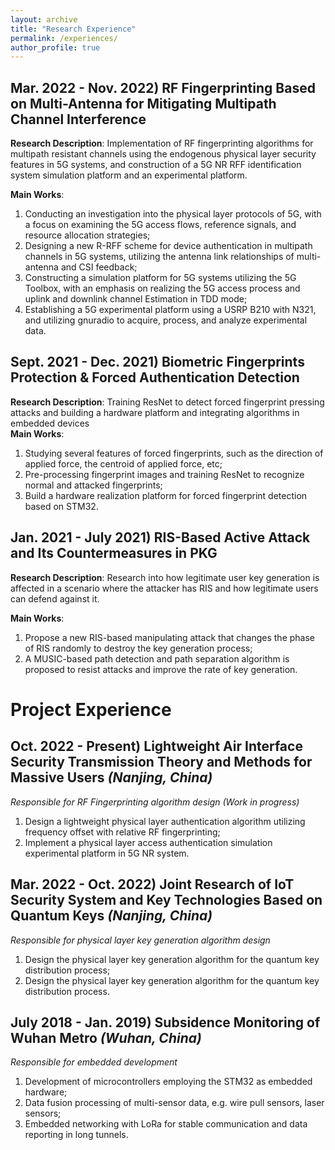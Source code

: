 ```yaml
---
layout: archive
title: "Research Experience"
permalink: /experiences/
author_profile: true
---
```


Mar. 2022 - Nov. 2022) RF Fingerprinting Based on Multi-Antenna for Mitigating Multipath Channel Interference  
----  

**Research Description**: Implementation of RF fingerprinting algorithms for multipath resistant channels using the endogenous physical layer security features in 5G systems, and construction of a 5G NR RFF identification system simulation platform and an experimental platform.  

**Main Works**:
1. Conducting an investigation into the physical layer protocols of 5G, with a focus on examining the 5G access flows, reference signals, and resource allocation strategies;
2. Designing a new R-RFF scheme for device authentication in multipath channels in 5G systems, utilizing the antenna link relationships of multi-antenna and CSI feedback;
3. Constructing a simulation platform for 5G systems utilizing the 5G Toolbox, with an emphasis on realizing the 5G access process and uplink and downlink channel Estimation in TDD mode;
4. Establishing a 5G experimental platform using a USRP B210 with N321, and utilizing gnuradio to acquire, process, and analyze experimental data.


Sept. 2021 - Dec. 2021) Biometric Fingerprints Protection \& Forced Authentication Detection  
----  

**Research Description**: Training ResNet to detect forced fingerprint pressing attacks and building a hardware platform and integrating algorithms in embedded devices  
**Main Works**:
1. Studying several features of forced fingerprints, such as the direction of applied force, the centroid of applied force, etc;
2. Pre-processing fingerprint images and training ResNet to recognize normal and attacked fingerprints;
3. Build a hardware realization platform for forced fingerprint detection based on STM32.  

Jan. 2021 - July 2021) RIS-Based Active Attack and Its Countermeasures in PKG  
----  

**Research Description**: Research into how legitimate user key generation is affected in a scenario where the attacker has RIS and how legitimate users can defend against it.  

**Main Works**:
1. Propose a new RIS-based manipulating attack that changes the phase of RIS randomly to destroy the key generation process;
2. A MUSIC-based path detection and path separation algorithm is proposed to resist attacks and improve the rate of key generation.

Project Experience  
=====  

Oct. 2022 - Present) Lightweight Air Interface Security Transmission Theory and Methods for Massive Users *(Nanjing, China)*  
----

*Responsible for RF Fingerprinting algorithm design (Work in progress)*
1. Design a lightweight physical layer authentication algorithm utilizing frequency offset with relative RF fingerprinting;
2. Implement a physical layer access authentication simulation experimental platform in 5G NR system.

Mar. 2022 - Oct. 2022) Joint Research of IoT Security System and Key Technologies Based on Quantum Keys *(Nanjing, China)*    
----

*Responsible for physical layer key generation algorithm design*
1. Design the physical layer key generation algorithm for the quantum key distribution process;
2. Design the physical layer key generation algorithm for the quantum key distribution process.


July 2018 - Jan. 2019) Subsidence Monitoring of Wuhan Metro *(Wuhan, China)* 
----

*Responsible for embedded development*
1. Development of microcontrollers employing the STM32 as embedded hardware;
2. Data fusion processing of multi-sensor data, e.g. wire pull sensors, laser sensors;
3. Embedded networking with LoRa for stable communication and data reporting in long tunnels.


